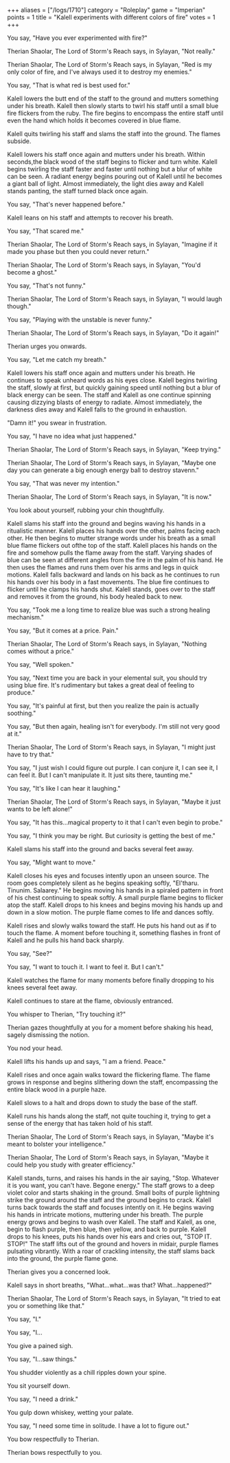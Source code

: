 +++
aliases = ["/logs/1710"]
category = "Roleplay"
game = "Imperian"
points = 1
title = "Kalell experiments with different colors of fire"
votes = 1
+++

You say, "Have you ever experimented with fire?"

Therian Shaolar, The Lord of Storm's Reach says, in Sylayan, "Not really."

Therian Shaolar, The Lord of Storm's Reach says, in Sylayan, "Red is my only color of fire, and I've always used it to destroy my enemies."

You say, "That is what red is best used for."

Kalell lowers the butt end of the staff to the ground and mutters something 
under his breath. Kalell then slowly starts to twirl his staff until a small blue fire flickers from the ruby. The fire begins to encompass the entire staff until even the hand which holds it becomes covered in blue flame.

Kalell quits twirling his staff and slams the staff into the ground. The 
flames subside.

Kalell lowers his staff once again and mutters under his breath. Within seconds,the black wood of the staff begins to flicker and turn white. Kalell begins twirling the staff faster and faster until nothing but a blur of white can be seen. A radiant energy begins pouring out of Kalell until he becomes a giant ball of light. Almost immediately, the light dies away and Kalell stands panting, the staff turned black once again.

You say, "That's never happened before."

Kalell leans on his staff and attempts to recover his breath.

You say, "That scared me."

Therian Shaolar, The Lord of Storm's Reach says, in Sylayan, "Imagine if it made you phase but then you could never return."

Therian Shaolar, The Lord of Storm's Reach says, in Sylayan, "You'd become a ghost."

You say, "That's not funny."

Therian Shaolar, The Lord of Storm's Reach says, in Sylayan, "I would laugh though."

You say, "Playing with the unstable is never funny."

Therian Shaolar, The Lord of Storm's Reach says, in Sylayan, "Do it again!"

Therian urges you onwards.

You say, "Let me catch my breath."

Kalell lowers his staff once again and mutters under his breath. He continues to speak unheard words as his eyes close. Kalell begins twirling the staff, slowly at first, but quickly gaining speed until nothing but a blur of black energy can be seen. The staff and Kalell as one continue spinning causing dizzying blasts of energy to radiate. Almost immediately, the darkness dies away and Kalell falls to the ground in exhaustion.

"Damn it!" you swear in frustration.

You say, "I have no idea what just happened."

Therian Shaolar, The Lord of Storm's Reach says, in Sylayan, "Keep trying."

Therian Shaolar, The Lord of Storm's Reach says, in Sylayan, "Maybe one day you can generate a big enough energy ball to destroy stavenn."

You say, "That was never my intention."

Therian Shaolar, The Lord of Storm's Reach says, in Sylayan, "It is now."

You look about yourself, rubbing your chin thoughtfully.

Kalell slams his staff into the ground and begins waving his hands in a 
ritualistic manner. Kalell places his hands over the other, palms facing each other. He then begins to mutter strange words under his breath as a small blue flame flickers out ofthe top of the staff. Kalell places his hands on the fire and somehow pulls the flame away from the staff. Varying shades of blue can be seen at different angles from the fire in the palm of his hand. He then uses the flames and runs them over his arms and legs in 
quick motions. Kalell falls backward and lands on his back as he continues to run his hands over his body in a fast movements. The blue fire continues to flicker until he clamps his hands shut. Kalell stands, goes over to the staff and removes it from the ground, his body healed back to new.

You say, "Took me a long time to realize blue was such a strong healing mechanism."

You say, "But it comes at a price. Pain."

Therian Shaolar, The Lord of Storm's Reach says, in Sylayan, "Nothing comes without a 
price."

You say, "Well spoken."

You say, "Next time you are back in your elemental suit, you should try using blue fire. It's rudimentary but takes a great deal of feeling to produce."

You say, "It's painful at first, but then you realize the pain is actually soothing."

You say, "But then again, healing isn't for everybody. I'm still not very good at it."

Therian Shaolar, The Lord of Storm's Reach says, in Sylayan, "I might just have to try that."

You say, "I just wish I could figure out purple. I can conjure it, I can see it, I can feel it. But I can't manipulate it. It just sits there, taunting me."

You say, "It's like I can hear it laughing."

Therian Shaolar, The Lord of Storm's Reach says, in Sylayan, "Maybe it just wants to be left alone!"

You say, "It has this...magical property to it that I can't even begin to probe."

You say, "I think you may be right. But curiosity is getting the best of me."

Kalell slams his staff into the ground and backs several feet away.

You say, "Might want to move."

Kalell closes his eyes and focuses intently upon an unseen source. The room goes completely silent as he begins speaking softly, "El'tharu. Tinunim. Salaarey." He begins moving his hands in a spiraled pattern in front of his chest continuing to speak softly. A small purple flame begins to flicker atop the staff. Kalell drops to his knees and begins moving his hands up and down in a slow motion. The purple flame comes to life and dances softly.

Kalell rises and slowly walks toward the staff. He puts his hand out as if to touch the flame. A moment before touching it, something flashes in front of Kalell and he pulls his hand back sharply.

You say, "See?"

You say, "I want to touch it. I want to feel it. But I can't."

Kalell watches the flame for many moments before finally dropping to his 
knees several feet away.

Kalell continues to stare at the flame, obviously entranced.

You whisper to Therian, "Try touching it?"

Therian gazes thoughtfully at you for a moment before shaking his head, sagely dismissing the notion.

You nod your head.

Kalell lifts his hands up and says, "I am a friend. Peace."

Kalell rises and once again walks toward the flickering flame. The flame 
grows in response and begins slithering down the staff, encompassing the entire black wood in a purple haze.

Kalell slows to a halt and drops down to study the base of the staff.

Kalell runs his hands along the staff, not quite touching it, trying to 
get a sense of the energy that has taken hold of his staff.

Therian Shaolar, The Lord of Storm's Reach says, in Sylayan, "Maybe it's meant to bolster your intelligence."

Therian Shaolar, The Lord of Storm's Reach says, in Sylayan, "Maybe it could help you study with greater efficiency."

Kalell stands, turns, and raises his hands in the air saying, "Stop. Whatever it is you want, you can't have. Begone energy." The staff grows to a deep violet color and starts shaking in the ground. Small bolts of purple lightning strike the ground around the staff and the ground begins to crack. Kalell turns back towards the staff and focuses intently on it. He begins waving his hands in intricate motions, muttering under his breath. The purple energy grows and begins to wash over Kalell. The staff and Kalell, as 
one, begin to flash purple, then blue, then yellow, and back to purple. Kalell drops to his knees, puts his hands over his ears and cries out, "STOP IT. STOP!" The staff lifts out of the ground and hovers in midair, purple flames pulsating vibrantly. With a roar of crackling intensity, the staff slams back into the ground, the purple flame gone.

Therian gives you a concerned look.

Kalell says in short breaths, "What...what...was that? What...happened?"

Therian Shaolar, The Lord of Storm's Reach says, in Sylayan, "It tried to eat you or something like that."

You say, "I."

You say, "I...

You give a pained sigh.

You say, "I...saw things."

You shudder violently as a chill ripples down your spine.

You sit yourself down.

You say, "I need a drink."

You gulp down whiskey, wetting your palate.

You say, "I need some time in solitude. I have a lot to figure out."

You bow respectfully to Therian.

Therian bows respectfully to you.